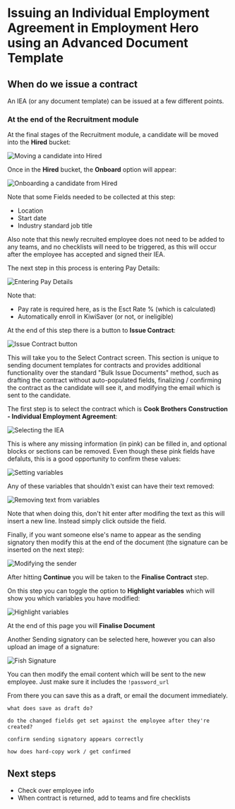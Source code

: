 # Issuing an Individual Employment Agreement in Employment Hero using an Advanced Document Template

## When do we issue a contract

An IEA (or any document template) can be issued at a few different points.

### At the end of the Recruitment module

At the final stages of the Recruitment module, a candidate will be moved into the **Hired** bucket:

![Moving a candidate into Hired](https://github.com/cookbrothersconstruction/documentation/assets/115191984/149c4df3-0879-4535-8bd0-32cc9c9536a1)

Once in the **Hired** bucket, the **Onboard** option will appear:

![Onboarding a candidate from Hired](https://github.com/cookbrothersconstruction/documentation/assets/115191984/4c1da739-fb1b-4f94-a478-242d97d78bf0)

Note that some Fields needed to be collected at this step:
- Location
- Start date
- Industry standard job title

Also note that this newly recruited employee does not need to be added to any teams, and no checklists will need to be triggered, as this will occur after the employee has accepted and signed their IEA.

The next step in this process is entering Pay Details:

![Entering Pay Details](https://github.com/cookbrothersconstruction/documentation/assets/115191984/79bd35a7-171f-47a1-b3cc-5daadbdb338a)

Note that:
- Pay rate is required here, as is the Esct Rate % (which is calculated)
- Automatically enroll in KiwiSaver (or not, or ineligible)

At the end of this step there is a button to **Issue Contract**:

![Issue Contract button](https://github.com/cookbrothersconstruction/documentation/assets/115191984/330cef1f-089c-4f2c-90f8-991a633e0339)

This will take you to the Select Contract screen. This section is unique to sending document templates for contracts and provides additional functionality over the standard "Bulk Issue Documents" method, such as drafting the contract without auto-populated fields, finalizing / confirming the contract as the candidate will see it, and modifying the email which is sent to the candidate.

The first step is to select the contract which is **Cook Brothers Construction - Individual Employment Agreement**:

![Selecting the IEA](https://github.com/cookbrothersconstruction/documentation/assets/115191984/69570f08-bae8-4ee7-82da-65d487d7e44e)

This is where any missing information (in pink) can be filled in, and optional blocks or sections can be removed. Even though these pink fields have defaluts, this is a good opportunity to confirm these values:

![Setting variables](https://github.com/cookbrothersconstruction/documentation/assets/115191984/0d3b464e-fa60-4acf-b381-0da66e918a47)

Any of these variables that shouldn't exist can have their text removed:

![Removing text from variables](https://github.com/cookbrothersconstruction/documentation/assets/115191984/e0e47a05-dab7-40f6-8827-d3d33a4f5889)

Note that when doing this, don't hit enter after modifing the text as this will insert a new line. Instead simply click outside the field.

Finally, if you want someone else's name to appear as the sending signatory then modify this at the end of the document (the signature can be inserted on the next step):

![Modifying the sender](https://github.com/cookbrothersconstruction/documentation/assets/115191984/30195e9f-7d02-4394-84a6-e3803ad0798b)

After hitting **Continue** you will be taken to the **Finalise Contract** step.

On this step you can toggle the option to **Highlight variables** which will show you which variables you have modified:

![Highlight variables](https://github.com/cookbrothersconstruction/documentation/assets/115191984/e5400917-5d2e-4e7b-a5c3-e18c96d09069)

At the end of this page you will **Finalise Document**

Another Sending signatory can be selected here, however you can also upload an image of a signature:

![Fish Signature](https://github.com/cookbrothersconstruction/documentation/assets/115191984/6a19ca0f-afa3-47fd-ac27-44c1e38321ad)

You can then modify the email content which will be sent to the new employee. Just make sure it includes the `!password_url`

From there you can save this as a draft, or email the document immediately.

`what does save as draft do?`

`do the changed fields get set against the employee after they're created?`

`confirm sending signatory appears correctly`

`how does hard-copy work / get confirmed`

## Next steps

- Check over employee info
- When contract is returned, add to teams and fire checklists
